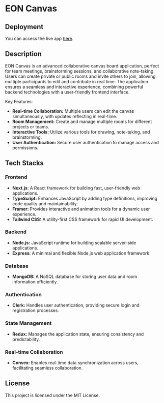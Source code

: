 # EON Canvas

## Deployment

You can access the live app [here](https://eon-canvas.vercel.app/).

## Description

EON Canvas is an advanced collaborative canvas board application, perfect for team meetings, brainstorming sessions, and collaborative note-taking. Users can create private or public rooms and invite others to join, allowing multiple participants to edit and contribute in real time. The application ensures a seamless and interactive experience, combining powerful backend technologies with a user-friendly frontend interface.

Key Features:
- **Real-time Collaboration:** Multiple users can edit the canvas simultaneously, with updates reflecting in real-time.
- **Room Management:** Create and manage multiple rooms for different projects or teams.
- **Interactive Tools:** Utilize various tools for drawing, note-taking, and brainstorming.
- **User Authentication:** Secure user authentication to manage access and permissions.

## Tech Stacks

### Frontend
- **Next.js:** A React framework for building fast, user-friendly web applications.
- **TypeScript:** Enhances JavaScript by adding type definitions, improving code quality and maintainability.
- **Framer:** Provides interactive and animation tools for a dynamic user experience.
- **Tailwind CSS:** A utility-first CSS framework for rapid UI development.

### Backend
- **Node.js:** JavaScript runtime for building scalable server-side applications.
- **Express:** A minimal and flexible Node.js web application framework.

### Database
- **MongoDB:** A NoSQL database for storing user data and room information efficiently.

### Authentication
- **Clerk:** Handles user authentication, providing secure login and registration processes.

### State Management
- **Redux:** Manages the application state, ensuring consistency and predictability.

### Real-time Collaboration
- **Convex:** Enables real-time data synchronization across users, facilitating seamless collaboration.

## License

This project is licensed under the MIT License.
